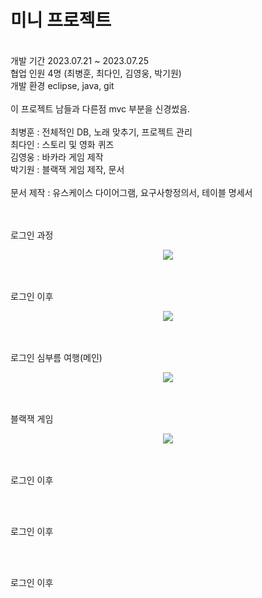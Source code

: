 # 미니 프로젝트
<br/>
개발 기간 2023.07.21 ~ 2023.07.25  <br/>
협업 인원 4명 (최병훈, 최다인, 김영웅, 박기원)<br/>
개발 환경 eclipse, java, git <br/>
<br/>
이 프로젝트 남들과 다른점 mvc 부분을 신경썼음. <br/>
<br/>
최병훈 : 전체적인 DB, 노래 맞추기, 프로젝트 관리 <br/>
최다인 : 스토리 및 영화 퀴즈 <br/>
김영웅 : 바카라 게임 제작<br/>
박기원 : 블랙잭 게임 제작, 문서 <br/>
<br/>
문서 제작 : 유스케이스 다이어그램, 요구사항정의서, 테이블 명세서<br/>

<br/>
<br/>

로그인 과정
<p align="center">
  <img src="https://github.com/parkgo0504/eclipse_travel/assets/75320567/6094267d-9c93-4c8f-a2e4-97807a003a53">
</p>

<br/>
<br/>
로그인 이후
<p align="center">
  <img src="https://github.com/parkgo0504/eclipse_travel/assets/75320567/2223d0e1-b1d7-4c85-a129-0d9f4e8fc96b">
</p>

<br/>
<br/>
로그인 심부름 여행(메인)
<p align="center">
  <img src="https://github.com/parkgo0504/eclipse_travel/assets/75320567/1479f6bc-9802-401e-a64d-e5dfd7878174">
</p>



<br/>
<br/>
블랙잭 게임
<p align="center">
  <img src="![blackjeck](https://github.com/parkgo0504/eclipse_travel/assets/75320567/c927b66f-361e-4931-af73-6cc012b47cde)
">
</p>

<br/>
<br/>
로그인 이후

<p align="center">
  <img src="">
</p>

<br/>
<br/>
로그인 이후

<p align="center">
  <img src="">
</p>

<br/>
<br/>
로그인 이후

<p align="center">
  <img src="">
</p>




 
 
